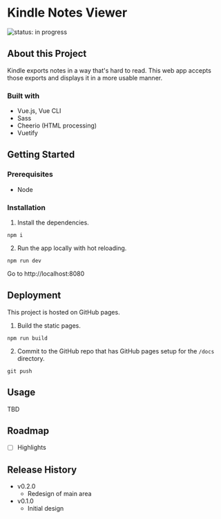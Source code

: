 # Kindle Notes Viewer

![status: in progress](https://img.shields.io/badge/status-in--progress-green)

## About this Project

Kindle exports notes in a way that's hard to read. This web app accepts those exports and displays it in a more usable manner.

### Built with

- Vue.js, Vue CLI
- Sass
- Cheerio (HTML processing)
- Vuetify

## Getting Started

### Prerequisites

- Node

### Installation

1. Install the dependencies.

```
npm i
```

2. Run the app locally with hot reloading.

```
npm run dev
```

Go to http://localhost:8080

## Deployment

This project is hosted on GitHub pages.

1. Build the static pages.

```
npm run build
```

2. Commit to the GitHub repo that has GitHub pages setup for the `/docs` directory.

```
git push
```

## Usage

TBD

## Roadmap

- [ ] Highlights

## Release History

- v0.2.0
  - Redesign of main area
- v0.1.0
  - Initial design

